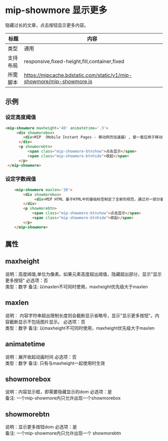 # mip-showmore 显示更多

隐藏过长的文章，点击按钮显示更多内容。

标题|内容
----|----
类型|通用
支持布局|responsive,fixed-height,fill,container,fixed
所需脚本|https://mipcache.bdstatic.com/static/v1/mip-showmore/mip-showmore.js

## 示例

### 设定高度阈值

```html
<mip-showmore maxheight='40' animatetime='.3'>
     <div showmorebox>
        <div>MIP （Mobile Instant Pages - 移动网页加速器）, 是一套应用于移动网页的开放性技术标准。通过提供MIP-HTML规范、MIP-JS运行环境以及MIP-Cache页面缓存系统，实现移动网页加速。</div>
      </div>
      <p showmorebtn>
          <span class="mip-showmore-btnshow">点击显示</span>
          <span class="mip-showmore-btnhide">收起</span>
      </p>
 </mip-showmore>
```

### 设定字数阀值

```html
    <mip-showmore maxlen='20'>
        <div showmorebox>
             <div>MIP HTML 基于HTML中的基础标签制定了全新的规范，通过对一部分基础标签的使用限制或功能扩展，使HTML能够展现更加丰富的内容；MIP JS 可以保证 MIP HTML 页面的快速渲染；MIP Cache 用于实现MIP页面的高速缓存，从而进一步提高页面性能。</div>
        </div>
        <p showmorebtn>
            <span class="mip-showmore-btnshow">点击显示</span>
            <span class="mip-showmore-btnhide">收起</span>
        </p>
    </mip-showmore>
```


## 属性

## maxheight

说明：高度阀值,单位为像素。如果元素高度超出阈值，隐藏超出部分，显示"显示更多按钮"
必选项：否  
类型：数字
备注:  以maxlen不可同时使用，maxheight优先级大于maxlen

##  maxlen

说明：  内容字符串超出限制长度则会截断显示省略号，显示"显示更多按钮"。内容截断显示不包括图片显示。
必选项：否     
类型：数字
备注:  以maxheight不可同时使用，maxheight优先级大于maxlen


## animatetime

说明：展开收起动画时间
必选项：否   
类型：数字 
备注:  只有与maxheight一起使用时生效

## showmorebox

说明：内容显示框，即需要隐藏显示的dom
必选项：是  
备注:  一个mip-showmore内只允许出现一个showmorebox

## showmorebtn

说明：显示更多按钮dom
必选项：是  
备注:  一个mip-showmore内只允许出现一个 showmorebtn